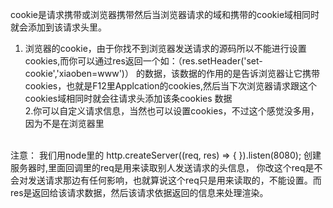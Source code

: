 cookie是请求携带或浏览器携带然后当浏览器请求的域和携带的cookie域相同时就会添加到该请求头里。<br/>
1. 浏览器的cookie，由于你找不到浏览器发送请求的源码所以不能进行设置cookies,而你可以通过res返回一个如：（res.setHeader('set-cookie','xiaoben=www')）
的数据，该数据的作用的是告诉浏览器让它携带cookies，也就是F12里Applcation的cookies,然后当下次浏览器请求跟这个cookies域相同时就会往请求头添加该条cookies
数据<br/>
2.你可以自定义请求信息，当然也可以设置cookies，不过这个感觉没多用，因为不是在浏览器里
<br/>
注意： 我们用node里的 http.createServer((req, res) => {  }).listen(8080); 创建服务器时,里面回调里的req是用来读取别人发送请求的头信息，
你改这个req是不会对发送请求那边有任何影响，也就算说这个req只是用来读取的，不能设置。而res是返回给该请求数据，然后该请求依据返回的信息来处理渲染。
